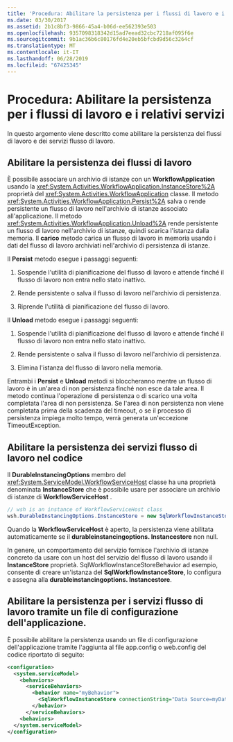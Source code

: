 ```yaml
---
title: 'Procedura: Abilitare la persistenza per i flussi di lavoro e i relativi servizi'
ms.date: 03/30/2017
ms.assetid: 2b1c8bf3-9866-45a4-b06d-ee562393e503
ms.openlocfilehash: 9357098318342d15ad7eead32cbc7218af095f6e
ms.sourcegitcommit: 9b1ac36b6c80176fd4e20eb5bfcbd9d56c3264cf
ms.translationtype: MT
ms.contentlocale: it-IT
ms.lasthandoff: 06/28/2019
ms.locfileid: "67425345"
---
```

# <a name="how-to-enable-persistence-for-workflows-and-workflow-services"></a>Procedura: Abilitare la persistenza per i flussi di lavoro e i relativi servizi

In questo argomento viene descritto come abilitare la persistenza dei flussi di lavoro e dei servizi flusso di lavoro.

## <a name="enable-persistence-for-workflows"></a>Abilitare la persistenza dei flussi di lavoro

È possibile associare un archivio di istanze con un **WorkflowApplication** usando la <xref:System.Activities.WorkflowApplication.InstanceStore%2A> proprietà del <xref:System.Activities.WorkflowApplication> classe. Il metodo <xref:System.Activities.WorkflowApplication.Persist%2A> salva o rende persistente un flusso di lavoro nell'archivio di istanze associato all'applicazione. Il metodo <xref:System.Activities.WorkflowApplication.Unload%2A> rende persistente un flusso di lavoro nell'archivio di istanze, quindi scarica l'istanza dalla memoria. Il **carico** metodo carica un flusso di lavoro in memoria usando i dati del flusso di lavoro archiviati nell'archivio di persistenza di istanze.

Il **Persist** metodo esegue i passaggi seguenti:

1. Sospende l'utilità di pianificazione del flusso di lavoro e attende finché il flusso di lavoro non entra nello stato inattivo.

2. Rende persistente o salva il flusso di lavoro nell'archivio di persistenza.

3. Riprende l'utilità di pianificazione del flusso di lavoro.

 Il **Unload** metodo esegue i passaggi seguenti:

1. Sospende l'utilità di pianificazione del flusso di lavoro e attende finché il flusso di lavoro non entra nello stato inattivo.

2. Rende persistente o salva il flusso di lavoro nell'archivio di persistenza.

3. Elimina l'istanza del flusso di lavoro nella memoria.

Entrambi i **Persist** e **Unload** metodi si bloccheranno mentre un flusso di lavoro è in un'area di non persistenza finché non esce da tale area. Il metodo continua l'operazione di persistenza o di scarico una volta completata l'area di non persistenza. Se l'area di non persistenza non viene completata prima della scadenza del timeout, o se il processo di persistenza impiega molto tempo, verrà generata un'eccezione TimeoutException.

## <a name="enable-persistence-for-workflow-services-in-code"></a>Abilitare la persistenza dei servizi flusso di lavoro nel codice

Il **DurableInstancingOptions** membro del <xref:System.ServiceModel.WorkflowServiceHost> classe ha una proprietà denominata **InstanceStore** che è possibile usare per associare un archivio di istanze di **WorkflowServiceHost** .

```csharp
// wsh is an instance of WorkflowServiceHost class
wsh.DurableInstancingOptions.InstanceStore = new SqlWorkflowInstanceStore();
```

Quando la **WorkflowServiceHost** è aperto, la persistenza viene abilitata automaticamente se il **durableinstancingoptions. Instancestore** non null.

In genere, un comportamento del servizio fornisce l'archivio di istanze concreto da usare con un host del servizio del flusso di lavoro usando il **InstanceStore** proprietà. SqlWorkflowInstanceStoreBehavior ad esempio, consente di creare un'istanza del **SqlWorkflowInstanceStore**, lo configura e assegna alla **durableinstancingoptions. Instancestore**.

## <a name="enable-persistence-for-workflow-services-using-an-application-configuration-file"></a>Abilitare la persistenza per i servizi flusso di lavoro tramite un file di configurazione dell'applicazione.

È possibile abilitare la persistenza usando un file di configurazione dell'applicazione tramite l'aggiunta al file app.config o web.config del codice riportato di seguito:

```xml
<configuration>
  <system.serviceModel>
    <behaviors>
      <serviceBehaviors>
        <behavior name="myBehavior">
          <SqlWorkflowInstanceStore connectionString="Data Source=myDatabaseServer;Initial Catalog=myPersistenceDatabase">
        </behavior>
      </serviceBehaviors>
    <behaviors>
  </system.serviceModel>
</configuration>
```
